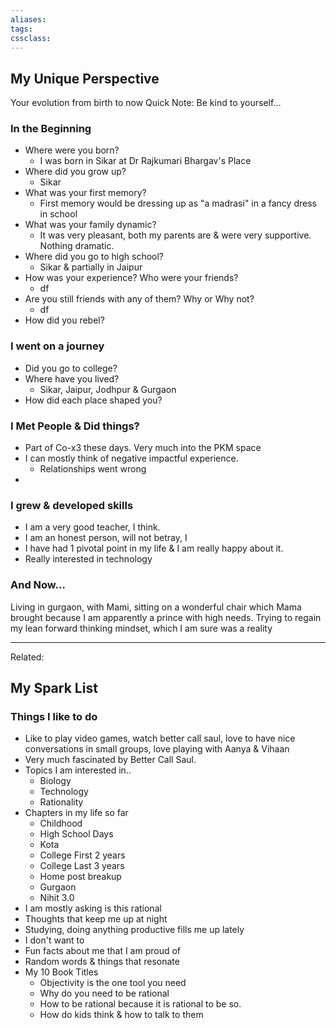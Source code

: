 ```yaml
---
aliases:
tags: 
cssclass:
---
```


## My Unique Perspective
Your evolution from birth to now
Quick Note: Be kind to yourself...

### In the Beginning
- Where were you born?
	- I was born in Sikar at Dr Rajkumari Bhargav's Place
- Where did you grow up?
	- Sikar
- What was your first memory?
	- First memory would be dressing up as "a madrasi" in a fancy dress in school
- What was your family dynamic?
	- It was very pleasant, both my parents are & were very supportive. Nothing dramatic.
- Where did you go to high school?
	- Sikar & partially in Jaipur
- How was your experience? Who were your friends?
	- df
- Are you still friends with any of them? Why or Why not?
	- df
- How did you rebel?


### I went on a journey
- Did you go to college? 
- Where have you lived?
	- Sikar, Jaipur, Jodhpur & Gurgaon
- How did each place shaped you?


### I Met People & Did things?
- Part of Co-x3 these days. Very much into the PKM space
- I can mostly think of negative impactful experience.
	- Relationships went wrong
- 

### I grew & developed skills
- I am a very good teacher, I think.
- I am an honest person, will not betray, I  
- I have had 1 pivotal point in my life & I am really happy about it.
- Really interested in technology


### And Now...
Living in gurgaon, with Mami, sitting on a wonderful chair which Mama brought because I am apparently a prince with high needs.
Trying to regain my lean forward thinking mindset, which I am sure was a reality


---
Related:



## My Spark List
### Things I like to do
- Like to play video games, watch better call saul, love to have nice conversations in small groups, love playing with Aanya & Vihaan
- Very much fascinated by Better Call Saul.
- Topics I am interested in..
	- Biology
	- Technology
	- Rationality
- Chapters in my life so far
	- Childhood
	- High School Days
	- Kota
	- College First 2 years
	- College Last 3 years
	- Home post breakup
	- Gurgaon
	- Nihit 3.0
- I am mostly asking is this rational
- Thoughts that keep me up at night
- Studying, doing anything productive fills me up lately
- I don't want to 
- Fun facts about me that I am proud of
- Random words & things that resonate
- My 10 Book Titles
	- Objectivity is the one tool you need
	- Why do you need to be rational
	- How to be rational because it is rational to be so.
	- How do kids think & how to talk to them